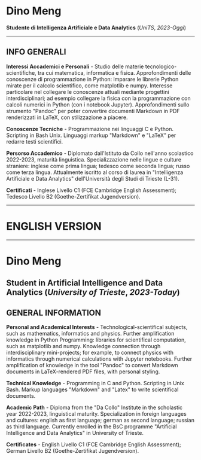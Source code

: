 # Dino Meng
**Studente di Intelligenza Artificiale e Data Analytics** (*UniTS*, *2023-Oggi*)

---
## INFO GENERALI
**Interessi Accademici e Personali** - Studio delle materie tecnologico-scientifiche, tra cui matematica, informatica e fisica. Approfondimenti delle conoscenze di programmazione in Python: imparare le librerie Python mirate per il calcolo scientifico, come matplotlib e numpy. Interesse particolare nel collegare le conoscenze attuali mediante progettini interdisciplinari; ad esempio collegare la fisica con la programmazione con calcoli numerici in Python (con i notebook Jupyter). Approfondimenti sullo strumento "Pandoc" per poter convertire documenti Markdown in PDF renderizzati in LaTeX, con stilizzazione a piacere.

**Conoscenze Tecniche** - Programmazione nei linguaggi C e Python. Scripting in Bash Unix. Linguaggi markup "Markdown" e "LaTeX" per redarre testi scientifici.

**Persorso Accademico** - Diplomato dall'Istituto da Collo nell'anno scolastico 2022-2023, maturità linguistica. Specializzazione nelle lingue e culture straniere: inglese come prima lingua; tedesco come seconda lingua; russo come terza lingua. Attualmente iscritto al corso di laurea in "Intelligenza Artificiale e Data Analytics" dell'Università degli Studi di Trieste (L-31).

**Certificati** - Inglese Livello C1 (FCE Cambridge English Assessment); Tedesco Livello B2 (Goethe-Zertifikat Jugendversion).

---
# ENGLISH VERSION
---

# Dino Meng
**Student in Artificial Intelligence and Data Analytics** (*University of Trieste*, *2023-Today*)
--
## GENERAL INFORMATION
**Personal and Academical Interests** - Technological-scientifical subjects, such as mathematics, informatics and physics. Further amplification knowledge in Python Programming: libraries for scientifical computation, such as matplotlib and numpy. Knowledge connection through interdisciplinary mini-projects; for example, to connect physics with informatics through numerical calculations with Jupyter notebooks. Further amplification of knowledge in the tool "Pandoc" to convert Markdown documents in LaTeX-rendered PDF files, with personal styling.

**Technical Knowledge** - Programming in C and Python. Scripting in Unix Bash. Markup languages "Markdown" and "Latex" to write scientifical documents.

**Academic Path** - Diploma from the "Da Collo" Institute in the scholastic year 2022-2023, linguistical maturity. Specialization in foreign languages and cultures: english as first language; german as second language; russian as third language. Currently enrolled in the BsC programme "Artificial Intelligence and Data Analytics" in University of Trieste.

**Certificates** - English Livello C1 (FCE Cambridge English Assessment); German Livello B2 (Goethe-Zertifikat Jugendversion).


<!---
OdinMeng/OdinMeng is a ✨ special ✨ repository because its `README.md` (this file) appears on your GitHub profile.
You can click the Preview link to take a look at your changes.
--->
